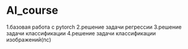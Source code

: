 # AI_course
1.базовая работа с pytorch
2.решение задачи регрессии
3.решение задачи классификации
4.решение задачи классификации изображений(пс)

